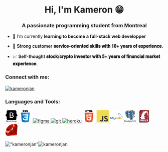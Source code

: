 <h1 align="center">Hi, I'm Kameron 😁</h1>
<h3 align="center">A passionate programming student from Montreal</h3>

- 🌱 I’m currently **learning to become a full-stack web developper**

- 🤖 𝐒𝐭𝐫𝐨𝐧𝐠 𝐜𝐮𝐬𝐭𝐨𝐦𝐞𝐫 **𝐬𝐞𝐫𝐯𝐢𝐜𝐞-𝐨𝐫𝐢𝐞𝐧𝐭𝐞𝐝 𝐬𝐤𝐢𝐥𝐥𝐬 𝐰𝐢𝐭𝐡 𝟏𝟎+ 𝐲𝐞𝐚𝐫𝐬 𝐨𝐟 𝐞𝐱𝐩𝐞𝐫𝐢𝐞𝐧𝐜𝐞.**

- 📈 𝐒𝐞𝐥𝐟-𝐭𝐡𝐨𝐮𝐠𝐡𝐭 **𝐬𝐭𝐨𝐜𝐤/𝐜𝐫𝐲𝐩𝐭𝐨 𝐢𝐧𝐯𝐞𝐬𝐭𝐨𝐫 𝐰𝐢𝐭𝐡 𝟓+ 𝐲𝐞𝐚𝐫𝐬 𝐨𝐟 𝐟𝐢𝐧𝐚𝐧𝐜𝐢𝐚𝐥 𝐦𝐚𝐫𝐤𝐞𝐭 𝐞𝐱𝐩𝐞𝐫𝐢𝐞𝐧𝐜𝐞.**

<h3 align="left">Connect with me:</h3>
<p align="left">
<a href="https://linkedin.com/in/kameronjan" target="blank"><img align="center" src="https://raw.githubusercontent.com/rahuldkjain/github-profile-readme-generator/master/src/images/icons/Social/linked-in-alt.svg" alt="kameronjan" height="30" width="40" /></a>
</p>

<h3 align="left">Languages and Tools:</h3>
<p align="left"> <a href="https://getbootstrap.com" target="_blank" rel="noreferrer"> <img src="https://raw.githubusercontent.com/devicons/devicon/master/icons/bootstrap/bootstrap-plain-wordmark.svg" alt="bootstrap" width="40" height="40"/> </a> <a href="https://www.w3schools.com/css/" target="_blank" rel="noreferrer"> <img src="https://raw.githubusercontent.com/devicons/devicon/master/icons/css3/css3-original-wordmark.svg" alt="css3" width="40" height="40"/> </a> <a href="https://www.figma.com/" target="_blank" rel="noreferrer"> <img src="https://www.vectorlogo.zone/logos/figma/figma-icon.svg" alt="figma" width="40" height="40"/> </a> <a href="https://git-scm.com/" target="_blank" rel="noreferrer"> <img src="https://www.vectorlogo.zone/logos/git-scm/git-scm-icon.svg" alt="git" width="40" height="40"/> </a> <a href="https://heroku.com" target="_blank" rel="noreferrer"> <img src="https://www.vectorlogo.zone/logos/heroku/heroku-icon.svg" alt="heroku" width="40" height="40"/> </a> <a href="https://www.w3.org/html/" target="_blank" rel="noreferrer"> <img src="https://raw.githubusercontent.com/devicons/devicon/master/icons/html5/html5-original-wordmark.svg" alt="html5" width="40" height="40"/> </a> <a href="https://developer.mozilla.org/en-US/docs/Web/JavaScript" target="_blank" rel="noreferrer"> <img src="https://raw.githubusercontent.com/devicons/devicon/master/icons/javascript/javascript-original.svg" alt="javascript" width="40" height="40"/> </a> <a href="https://www.mysql.com/" target="_blank" rel="noreferrer"> <img src="https://raw.githubusercontent.com/devicons/devicon/master/icons/mysql/mysql-original-wordmark.svg" alt="mysql" width="40" height="40"/> </a> <a href="https://www.postgresql.org" target="_blank" rel="noreferrer"> <img src="https://raw.githubusercontent.com/devicons/devicon/master/icons/postgresql/postgresql-original-wordmark.svg" alt="postgresql" width="40" height="40"/> </a> <a href="https://rubyonrails.org" target="_blank" rel="noreferrer"> <img src="https://raw.githubusercontent.com/devicons/devicon/master/icons/rails/rails-original-wordmark.svg" alt="rails" width="40" height="40"/> </a> <a href="https://www.ruby-lang.org/en/" target="_blank" rel="noreferrer"> <img src="https://raw.githubusercontent.com/devicons/devicon/master/icons/ruby/ruby-original.svg" alt="ruby" width="40" height="40"/> </a> </p>

<p><img align="left" src="https://github-readme-stats.vercel.app/api/top-langs?username=kameronjan&show_icons=true&locale=en&layout=compact" alt=“kameronjan” /></p>

<p>&nbsp;<img align="left" src="https://github-readme-stats.vercel.app/api?username=kameronjan&show_icons=true&locale=en" alt="kameronjan" /></p>
